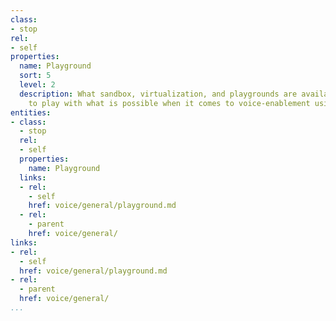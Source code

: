 ```yaml
---
class:
- stop
rel:
- self
properties:
  name: Playground
  sort: 5
  level: 2
  description: What sandbox, virtualization, and playgrounds are available for developers
    to play with what is possible when it comes to voice-enablement using services.
entities:
- class:
  - stop
  rel:
  - self
  properties:
    name: Playground
  links:
  - rel:
    - self
    href: voice/general/playground.md
  - rel:
    - parent
    href: voice/general/
links:
- rel:
  - self
  href: voice/general/playground.md
- rel:
  - parent
  href: voice/general/
...
```

